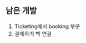 <div>
  <h2>남은 개발</h2>
  <ol>
    <li>Ticketing에서 booking 부분</li>
    <li>결제하기 백 연결</li>
  </ol>
</div>
